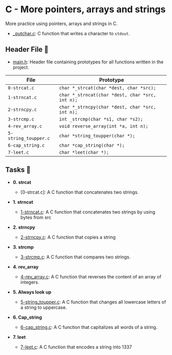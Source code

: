 # C - More pointers, arrays and strings

More practice using pointers, arrays and strings in C.

* [_putchar.c](./_putchar.c): C function that writes a character to `stdout`.

## Header File :file_folder:

* [main.h](): Header file containing prototypes for all
functions written in the project.

| File                 | Prototype                                                      |
| -------------------- | -------------------------------------------------------------- |
| `0-strcat.c`         | `char *_strcat(char *dest, char *src);`                        |
| `1-strncat.c`        | `char *_strncat(char *dest, char *src, int n);`                |
| `2-strncpy.c`        | `char *_strncpy(char *dest, char *src, int n);`                |
| `3-strcmp.c`         | `int _strcmp(char *s1, char *s2);`                             |
| `4-rev_array.c`      | `void reverse_array(int *a, int n);`                           |
| `5-string_toupper.c` | `char *string_toupper(char *);`                                |
| `6-cap_string.c`     | `char *cap_string(char *);`                                    |
| `7-leet.c`           | `char *leet(char *);`                                          |

## Tasks :page_with_curl:

* **0. strcat**
  * [0-strcat.c]: A C function that concatenates two strings.
    

* **1. strncat**
  * [1-strncat.c](): A C function that concatenates two strings by 
  using bytes from src

* **2. strncpy**
  * [2-strncpy.c](): A C function that copies a string

* **3. strcmp**
  * [3-strcmp.c](): A C function that compares two strings.    

* **4. rev_array**
  * [4-rev_array.c](): A C function that reverses the content of an
  array of integers.

* **5. Always look up**
  * [5-string_toupper.c](): A C function that changes all lowercase
  letters of a string to uppercase.

* **6. Cap_string**
  * [6-cap_string.c](): A C function that capitalizes all words of a string.

* **7. leet**
  * [7-leet.c](): A C function that encodes a string into 1337
